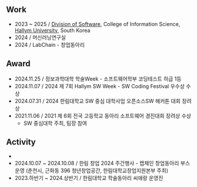 ## Work
- 2023 ~ 2025 / [Division of Software](https://sw.hallym.ac.kr), College of Information Science, [Hallym University](https://www.hallym.ac.kr), South Korea
- 2024 / 머신러닝연구실
- 2024 / LabChain - 창업동아리

## Award
- 2024.11.25 / 정보과학대학 학술Week - 소프트웨어학부 코딩테스트 하급 1등
- 2024.11.07 / 2024 제 7회 Hallym SW Week - SW Coding Festival 우수상 수상
- 2024.07.31 /  2024 한림대학교 SW 중심 대학사업 오픈소스SW 해커톤 대회 장려상
- 2021.11.06 / 2021 제 6회 전국 고등학교 동아리 소프트웨어 경진대회 장려상 수상
    - SW 중심대학 주최, 팀장 참여

## Activity
- 
- 2024.10.07 ~ 2024.10.08 / 한림 창업 2024 주간행사 - 랩체인 창업동아리 부스 운영
  (춘천시, 근화동 396 청년창업공간, 한림대학교창업지원본부 주최)  
- 2023.하반기 ~ 2024.상반기 / 한림대학교 학술동아리 씨애랑 운영진
